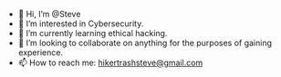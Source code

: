 - 👋 Hi, I’m @Steve
- 👀 I’m interested in Cybersecurity.
- 🌱 I’m currently learning ethical hacking.
- 💞️ I’m looking to collaborate on anything for the purposes of gaining experience.
- 📫 How to reach me: hikertrashsteve@gmail.com

<!---
SteveL718/SteveL718 is a ✨ special ✨ repository because its `README.md` (this file) appears on your GitHub profile.
You can click the Preview link to take a look at your changes.
--->
